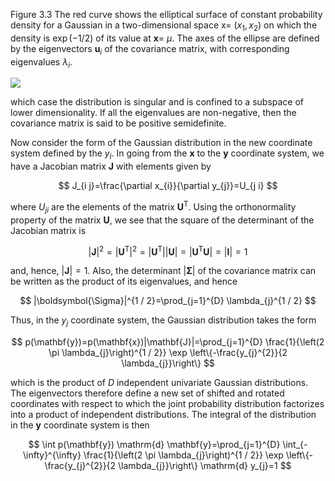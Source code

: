 Figure 3.3 The red curve shows the elliptical surface of constant probability density for a Gaussian in a two-dimensional space $\mathrm{x}=$ $\left(x_{1}, x_{2}\right)$ on which the density is $\exp (-1 / 2)$ of its value at $\mathbf{x}=$ $\mu$. The axes of the ellipse are defined by the eigenvectors $\mathbf{u}_{i}$ of the covariance matrix, with corresponding eigenvalues $\lambda_{i}$.

![](https://cdn.mathpix.com/cropped/2024_05_13_1c6f5d15308081306a07g-1.jpg?height=564&width=787&top_left_y=216&top_left_x=857)

which case the distribution is singular and is confined to a subspace of lower dimensionality. If all the eigenvalues are non-negative, then the covariance matrix is said to be positive semidefinite.

Now consider the form of the Gaussian distribution in the new coordinate system defined by the $y_{i}$. In going from the $\mathbf{x}$ to the $\mathbf{y}$ coordinate system, we have a Jacobian matrix $\mathbf{J}$ with elements given by

$$
J_{i j}=\frac{\partial x_{i}}{\partial y_{j}}=U_{j i}
$$

where $U_{j i}$ are the elements of the matrix $\mathbf{U}^{\mathrm{T}}$. Using the orthonormality property of the matrix $\mathbf{U}$, we see that the square of the determinant of the Jacobian matrix is

$$
|\mathbf{J}|^{2}=\left|\mathbf{U}^{\mathrm{T}}\right|^{2}=\left|\mathbf{U}^{\mathrm{T}}\right||\mathbf{U}|=\left|\mathbf{U}^{\mathrm{T}} \mathbf{U}\right|=|\mathbf{I}|=1
$$

and, hence, $|\mathbf{J}|=1$. Also, the determinant $|\boldsymbol{\Sigma}|$ of the covariance matrix can be written as the product of its eigenvalues, and hence

$$
|\boldsymbol{\Sigma}|^{1 / 2}=\prod_{j=1}^{D} \lambda_{j}^{1 / 2}
$$

Thus, in the $y_{j}$ coordinate system, the Gaussian distribution takes the form

$$
p(\mathbf{y})=p(\mathbf{x})|\mathbf{J}|=\prod_{j=1}^{D} \frac{1}{\left(2 \pi \lambda_{j}\right)^{1 / 2}} \exp \left\{-\frac{y_{j}^{2}}{2 \lambda_{j}}\right\}
$$

which is the product of $D$ independent univariate Gaussian distributions. The eigenvectors therefore define a new set of shifted and rotated coordinates with respect to which the joint probability distribution factorizes into a product of independent distributions. The integral of the distribution in the $\mathbf{y}$ coordinate system is then

$$
\int p(\mathbf{y}) \mathrm{d} \mathbf{y}=\prod_{j=1}^{D} \int_{-\infty}^{\infty} \frac{1}{\left(2 \pi \lambda_{j}\right)^{1 / 2}} \exp \left\{-\frac{y_{j}^{2}}{2 \lambda_{j}}\right\} \mathrm{d} y_{j}=1
$$